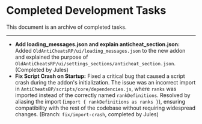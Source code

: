 # Completed Development Tasks

This document is an archive of completed tasks.

---

- **Add loading_messages.json and explain anticheat_section.json:** Added `OldAntiCheatsRP/ui/loading_messages.json` to the new addon and explained the purpose of `OldAntiCheatsRP/ui/settings_sections/anticheat_section.json`. (Completed by Jules)
- **Fix Script Crash on Startup:** Fixed a critical bug that caused a script crash during the addon's initialization. The issue was an incorrect import in `AntiCheatsBP/scripts/core/dependencies.js`, where `ranks` was imported instead of the correctly named `rankDefinitions`. Resolved by aliasing the import (`import { rankDefinitions as ranks }`), ensuring compatibility with the rest of the codebase without requiring widespread changes. (Branch: `fix/import-crash`, completed by Jules)
